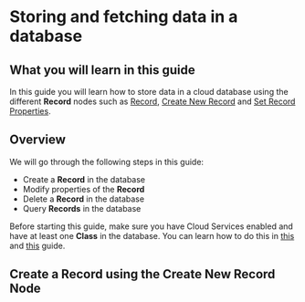 # Storing and fetching data in a database

## What you will learn in this guide
In this guide you will learn how to store data in a cloud database using the different **Record** nodes such as [Record](/nodes/data/cloud-data/record/), [Create New Record](/nodes/data/cloud-data/create-new-record/) and [Set Record Properties](/nodes/data/cloud-data/set-record-properties/). 


## Overview

We will go through the following steps in this guide:

* Create a **Record** in the database
* Modify properties of the **Record**
* Delete a **Record** in the database
* Query **Records** in the database

Before starting this guide, make sure you have Cloud Services enabled and have at least one **Class** in the database. You can learn how to do this in [this](/guides/working-with-data/cloud-data/creating-backend/) and [this](/guides/working-with-data/cloud-data/creating-class/) guide. 


## Create a Record using the Create New Record Node

